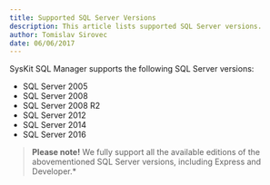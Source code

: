 ```yaml
---
title: Supported SQL Server Versions
description: This article lists supported SQL Server versions.
author: Tomislav Sirovec
date: 06/06/2017
---
```


SysKit SQL Manager supports the following SQL Server versions:

* SQL Server 2005  
* SQL Server 2008
* SQL Server 2008 R2
* SQL Server 2012
* SQL Server 2014
* SQL Server 2016

> __Please note!__ We fully support all the available editions of the abovementioned  SQL Server versions, including Express and Developer.*
